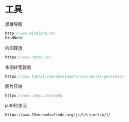 # 工具

思维导图

```js
http://www.mindline.cn/
MindNode
```

内网穿透

```js
https://www.ngrok.cc/
```

多图转雪碧图

```js
https://www.toptal.com/developers/css/sprite-generator
```

图片压缩

```js
https://www.upyun.com/webp
```

js30秒练习

```
https://www.30secondsofcode.org/js/t/object/p/1/
```

